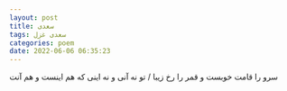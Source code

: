 ```yaml
---
layout: post
title: سعدی
tags: سعدی غزل
categories: poem
date: 2022-06-06 06:35:23
---
```


سرو را قامت خوبست و قمر را رخ زیبا / تو نه آنی و نه اینی که هم اینست و هم آنت
